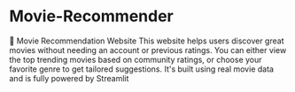 # Movie-Recommender
🎥 Movie Recommendation Website This website helps users discover great movies without needing an account or previous ratings. You can either view the top trending movies based on community ratings, or choose your favorite genre to get tailored suggestions. It's built using real movie data and is fully powered by Streamlit

